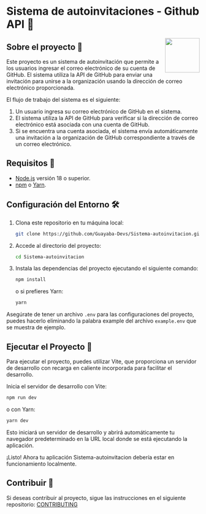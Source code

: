 # Sistema de autoinvitaciones - Github API :incoming_envelope:

<img align="right" width="90" height="90" src="https://avatars.githubusercontent.com/u/112519434?s=200&v=4">

## Sobre el proyecto :open_book:

Este proyecto es un sistema de autoinvitación que permite a los usuarios ingresar el correo electrónico de su cuenta de GitHub. El sistema utiliza la API de GitHub para enviar una invitación para unirse a la organización usando la dirección de correo electrónico proporcionada.

El flujo de trabajo del sistema es el siguiente:
1. Un usuario ingresa su correo electrónico de GitHub en el sistema.
2. El sistema utiliza la API de GitHub para verificar si la dirección de correo electrónico está asociada con una cuenta de GitHub.
3. Si se encuentra una cuenta asociada, el sistema envía automáticamente una invitación a la organización de GitHub correspondiente a través de un correo electrónico.


## Requisitos :page_facing_up:		

- [Node.js](https://nodejs.org/) versión 18 o superior.
- [npm](https://www.npmjs.com/) o [Yarn](https://yarnpkg.com/).

## Configuración del Entorno :hammer_and_wrench:	

1. Clona este repositorio en tu máquina local:

   ```bash
   git clone https://github.com/Guayaba-Devs/Sistema-autoinvitacion.git
   ```

2. Accede al directorio del proyecto:

   ```bash
   cd Sistema-autoinvitacion
   ```

3. Instala las dependencias del proyecto ejecutando el siguiente comando:

   ```bash
   npm install
   ```
   o si prefieres Yarn:

   ```bash
   yarn
   ```

Asegúrate de tener un archivo `.env` para las configuraciones del proyecto, puedes hacerlo eliminando la palabra example del archivo `example.env` que se muestra de ejemplo.

## Ejecutar el Proyecto :rocket:
Para ejecutar el proyecto, puedes utilizar Vite, que proporciona un servidor de desarrollo con recarga en caliente incorporada para facilitar el desarrollo.

Inicia el servidor de desarrollo con Vite:

```bash
npm run dev
```

o con Yarn:

```bash
yarn dev
```

Esto iniciará un servidor de desarrollo y abrirá automáticamente tu navegador predeterminado en la URL local donde se está ejecutando la aplicación.

¡Listo! Ahora tu aplicación Sistema-autoinvitacion debería estar en funcionamiento localmente.

## Contribuir :rocket:
Si deseas contribuir al proyecto, sigue las instrucciones en el siguiente repositorio: [CONTRIBUTING](https://github.com/Guayaba-Devs/CONTRIBUTING.git)
